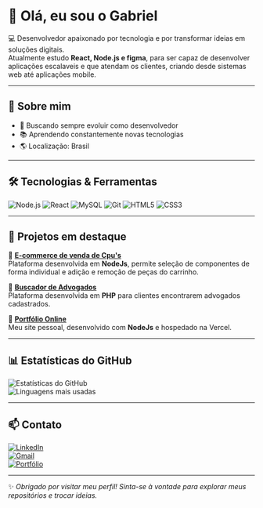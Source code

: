 # 👋 Olá, eu sou o Gabriel  

💻 Desenvolvedor apaixonado por tecnologia e por transformar ideias em soluções digitais.  
Atualmente estudo **React, Node.js e figma**, para ser capaz de desenvolver aplicações escalaveis e que atendam os clientes, criando desde sistemas web até aplicações mobile.  

---

## 🚀 Sobre mim
- 🎯 Buscando sempre evoluir como desenvolvedor  
- 📚 Aprendendo constantemente novas tecnologias  
- 🌎 Localização: Brasil  

---

## 🛠️ Tecnologias & Ferramentas

![Node.js](https://img.shields.io/badge/Node.js-339933?style=flat&logo=node.js&logoColor=white)
![React](https://img.shields.io/badge/React-20232A?style=flat&logo=react&logoColor=61DAFB)
![MySQL](https://img.shields.io/badge/MySQL-4479A1?style=flat&logo=mysql&logoColor=white)
![Git](https://img.shields.io/badge/Git-F05032?style=flat&logo=git&logoColor=white)
![HTML5](https://img.shields.io/badge/HTML5-E34F26?style=flat&logo=html5&logoColor=white)
![CSS3](https://img.shields.io/badge/CSS3-1572B6?style=flat&logo=css3&logoColor=white)

---

## 📌 Projetos em destaque

🔹 [**E-commerce de venda de Cpu's**](https://github.com/brvale/SetupGamer-NodeJS)  
Plataforma desenvolvida em **NodeJs**, permite seleção de componentes de forma individual e adição e remoção de peças do carrinho. 

🔹 [**Buscador de Advogados**](https://github.com/LucasGS2/Direito-Direto)  
Plataforma desenvolvida em **PHP** para clientes encontrarem advogados cadastrados.  

🔹 [**Portfólio Online**](https://github.com/usuario/portfolio)  
Meu site pessoal, desenvolvido com **NodeJs** e hospedado na Vercel.  

---

## 📊 Estatísticas do GitHub  

![Estatísticas do GitHub](https://github-readme-stats.vercel.app/api?username=GabrielMiranda21&show_icons=true&theme=radical)  
![Linguagens mais usadas](https://github-readme-stats.vercel.app/api/top-langs/?username=GabrielMiranda21&layout=compact&theme=radical)

---

## 📫 Contato

[![LinkedIn](https://img.shields.io/badge/LinkedIn-blue?style=flat&logo=linkedin)](https://www.linkedin.com/in/gabriel-miranda-363269205)  
[![Gmail](https://img.shields.io/badge/Gmail-D14836?style=flat&logo=gmail&logoColor=white)](mailto:gabrielmirand204@gmail.com)  
[![Portfólio](https://img.shields.io/badge/Portfólio-000000?style=flat&logo=firefox&logoColor=white)](https://gabrielmirandadev.vercel.app/)  

---

✨ *Obrigado por visitar meu perfil! Sinta-se à vontade para explorar meus repositórios e trocar ideias.*  
